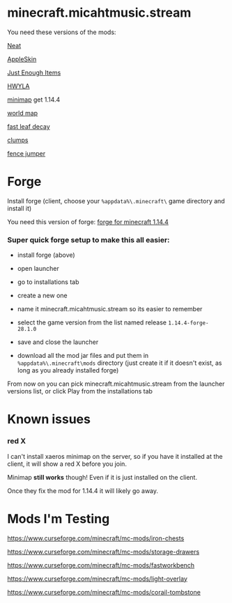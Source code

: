 # minecraft.micahtmusic.stream


You need these versions of the mods:

[Neat](https://www.curseforge.com/minecraft/mc-mods/neat/download/2755569)

[AppleSkin](https://www.curseforge.com/minecraft/mc-mods/appleskin/download/2755633)

[Just Enough Items](https://www.curseforge.com/minecraft/mc-mods/jei/download/2804030)

[HWYLA](https://www.curseforge.com/minecraft/mc-mods/hwyla/download/2777880)

[minimap](http://chocolateminecraft.com/minimapdownload.php) get 1.14.4

[world map](https://www.curseforge.com/minecraft/mc-mods/xaeros-world-map/download/2784227)

[fast leaf decay](https://www.curseforge.com/minecraft/mc-mods/fast-leaf-decay/download/2758874)

[clumps](https://www.curseforge.com/minecraft/mc-mods/clumps/download/2741398)

[fence jumper](https://www.curseforge.com/minecraft/mc-mods/fence-jumper/download/2753539)


# Forge

Install forge (client, choose your `%appdata%\.minecraft\` game directory and install it)

You need this version of forge: [forge for minecraft 1.14.4](https://files.minecraftforge.net/maven/net/minecraftforge/forge/1.14.4-28.1.0/forge-1.14.4-28.1.0-installer.jar)
	

### Super quick forge setup to make this all easier:

- install forge (above)

- open launcher
- go to installations tab
- create a new one
- name it minecraft.micahtmusic.stream so its easier to remember
- select the game version from the list named release `1.14.4-forge-28.1.0`
- save and close the launcher
- download all the mod jar files and put them in `%appdata%\.minecraft\mods` directory (just create it if it doesn't exist, as long as you already installed forge)

From now on you can pick minecraft.micahtmusic.stream from the launcher versions list, or click Play from the installations tab



# Known issues

### red X

I can't install xaeros minimap on the server, so if you have it installed at the client, it will show a red X before you join.

Minimap **still works** though! Even if it is just installed on the client.

Once they fix the mod for 1.14.4 it will likely go away.



# Mods I'm Testing

https://www.curseforge.com/minecraft/mc-mods/iron-chests

https://www.curseforge.com/minecraft/mc-mods/storage-drawers

https://www.curseforge.com/minecraft/mc-mods/fastworkbench

https://www.curseforge.com/minecraft/mc-mods/light-overlay

https://www.curseforge.com/minecraft/mc-mods/corail-tombstone
